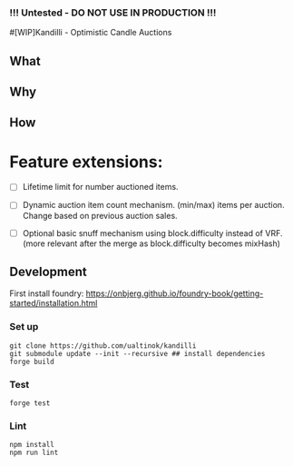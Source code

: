 ### !!! Untested - DO NOT USE IN PRODUCTION !!!

#[WIP]Kandilli - Optimistic Candle Auctions

## What

## Why

## How



# Feature extensions:
- [ ] Lifetime limit for number auctioned items.
- [ ] Dynamic auction item count mechanism. (min/max) items per auction. Change based on previous auction sales.
- [ ] Optional basic snuff mechanism using block.difficulty instead of VRF. (more relevant after the merge as block.difficulty becomes mixHash)


## Development

First install foundry: https://onbjerg.github.io/foundry-book/getting-started/installation.html 

### Set up
```
git clone https://github.com/ualtinok/kandilli
git submodule update --init --recursive ## install dependencies
forge build
```

### Test

```
forge test
```

### Lint
```
npm install 
npm run lint 
```
